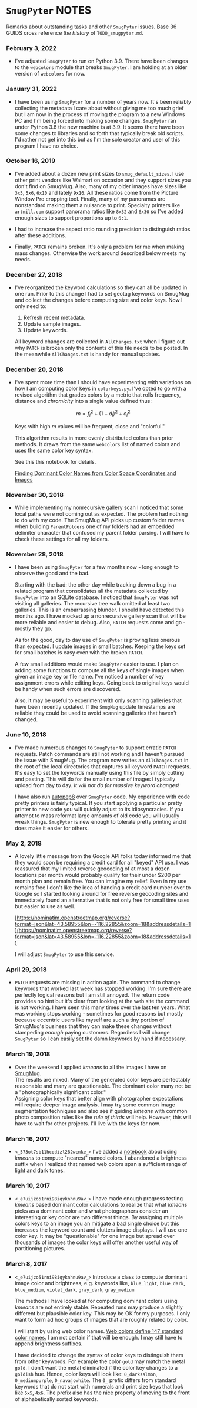 `SmugPyter` NOTES
=================

Remarks about outstanding tasks and other `SmugPyter` issues.
Base 36 GUIDS cross reference *the history* of `TODO_smugpyter.md`.

### February 3, 2022

* I've adjusted `SmugPyter` to run on Python 3.9. There have been
  changes to the `webcolors` module that breaks `SmugPyter`. I am
  holding at an older version of `webcolors` for now.

### January 31, 2022

* I have been using `SmugPyter` for a number of years now. It's
  been reliably collecting the metadata I care about without giving
  me too much grief but I am now in the process of moving the program
  to a new Windows PC and I'm being forced into making some changes.
  `SmugPyter` ran under Python 3.6 the new machine is at 3.9. It seems
  there have been some changes to libraries and so forth that typically
  break old scripts. I'd rather not get into this but as I'm the sole creator 
  and user of this program I have no choice. 
  
### October 16, 2019

* I've added about a dozen new print sizes to `smug_default_sizes`.
  I use other print vendors like Walmart on occasion and they support
  sizes you don't find on SmugMug. Also, many of my older
  images have sizes like `3x5`, `5x6`, `6x10` and lately `9x16`.
  All these ratios come from the Picture Window Pro 
  cropping tool. Finally, many of my panoramas are
  nonstandard making them a nuisance to print. Specialty
  printers like `artmill.com` support panorama ratios 
  like `8x32` and `6x30` so I've added enough sizes
  to support proportions up to `6:1`.

* I had to increase the aspect ratio rounding precision to
  distinguish ratios after these additions.

* Finally, `PATCH` remains broken. It's only a problem
  for me when making mass changes. Otherwise the work 
  around described below meets my needs.

### December 27, 2018

* I've reorganized the keyword calculations so they
  can all be updated in one run. Prior to this change
  I had to set geotag keywords on SmugMug and collect
  the changes before computing size and color keys.
  Now I only need to:

  1.  Refresh recent metadata.
  2.  Update sample images.
  3.  Update keywords.

  All keyword changes are collected in `AllChanges.txt` 
  when I figure out why `PATCH` is broken only the contents
  of this file needs to be posted. In the meanwhile   `AllChanges.txt`
  is handy for manual updates.

### December 20, 2018

 * I've spent more time than I should have experimenting with
   variations on how I am computing color keys in `colorkeys.py`.
   I've opted to go with a revised algorithm that grades colors
   by a metric that rolls frequency, distance and *chromicity*
   into a single value defined thus:

   $$m = f_i^2 + (1 - d_i)^2 + c_i^2$$

   Keys with high $m$ values will be frequent, close and "colorful."
   
   This algorithm results in more evenly distributed colors than
   prior methods. It draws from the same `webcolors` list of named
   colors and uses the same color key syntax.

   See this this notebook for details.
   
   [
Finding Dominant Color Names from Color Space Coordinates and Images
](https://github.com/bakerjd99/smugpyter/blob/master/notebooks/Finding%20Dominant%20Color%20Names%20from%20Color%20Space%20Coordinates%20and%20Images.ipynb)

### November 30, 2018

* While implementing my nonrecursive gallery scan I noticed
  that some local paths were not coming out as expected. The
  problem had nothing to do with my code. The SmugMug API
  picks up custom folder names when building `ParentFolders`
  one of my folders had an embedded delimiter character that
  confused my parent folder parsing. I will have to check
  these settings for all my folders. 

### November 28, 2018

* I have been using `SmugPyter` for a few months now - long
  enough to observe the good and the bad. 
  
  Starting with the bad: the other day while tracking down a bug
  in a related program that consolidates all the metadata collected
  by `SmugPyter` into an SQLite database. I noticed that `SmugPyter`
  was not visiting all galleries. The recursive tree walk omitted at
  least two galleries. This is an embarrassing blunder. I should have
  detected this months ago. I have mocked up a nonrecursive
  gallery scan that will be more reliable and easier to debug.
  Also, `PATCH` requests come and go - mostly they go. 

  As for the good, day to day use of `SmugPyter` is proving less
  onerous than expected. I update images in small batches.
  Keeping the keys set for small batches is easy even with 
  the broken `PATCH`.

  A few small additions would make `SmugPyter` easier to use.
  I plan on adding some functions to compute all the keys
  of single images when given an image key or file name.
  I've noticed a number of key assignment errors while editing keys.
  Going back to original keys would be handy when such errors are discovered.
  
  Also, it may be useful to experiment with only scanning galleries
  that have been recently updated.  If the `SmugMug` update timestamps are
  reliable they could be used to avoid scanning galleries that haven't changed. 
   
### June 10, 2018

* I've made numerous changes to `SmugPyter` to support erratic
  `PATCH` requests. Patch commands are still not working and I
  haven't pursued the issue with SmugMug. The program now writes
  an `AllChanges.txt` in the root of the local directories that
  captures all keyword `PATCH` requests. It's easy to set the
  keywords manually using this file by simply cutting and pasting.
  This will do for the small number of images I typically upload
  from day to day. *It will not do for massive keyword changes!*

  I have also run [autopep8](https://pypi.org/project/autopep8/) over
  `SmugPyter` code. My experience with code pretty printers is fairly typical.
  If you start applying a particular pretty printer to new code 
  you will quickly adjust to its idiosyncracies. If you attempt to
  mass reformat large amounts of old code you will usually wreak
  things. `SmugPyter` is new enough to tolerate pretty printing and
  it does make it easier for others.

### May 2, 2018

*  A lovely little message from the Google API folks today informed me that
   they would soon be requiring a credit card for all "keyed" API use. I was
   reassured that my limited reverse geocoding of at most a dozen locations
   per month would probably qualify for their under $200 per month plan and remain
   free. You can imagine my relief.  Even in my use remains free I don't like
   the idea of handing a credit card number over to Google so I started looking
   around for free reverse geocoding sites and immediately found an alternative
   that is not only free for small time uses but easier to use as well.
   
   [https://nominatim.openstreetmap.org/reverse?format=json&lat=43.58955&lon=-116.22855&zoom=18&addressdetails=1](https://nominatim.openstreetmap.org/reverse?format=json&lat=43.58955&lon=-116.22855&zoom=18&addressdetails=1)
   
   I will adjust `SmugPyter` to use this service.
   

### April 29, 2018

* `PATCH` requests are missing in action again. The command to change keywords
   that worked last week has stopped working. I'm sure there are perfectly
   logical reasons but I am still annoyed. The return code provides no hint
   but it's clear from looking at the web site the command is not working.
   I have seen this many times over the last ten years. What was working
   stops working - sometimes for good reasons but mostly because eccentric 
   users like myself are such a tiny portion of SmugMug's business that they
   can make these changes without stampeding *enough* paying customers.
   Regardless I will change `SmugPyter` so I can easily set the damn keywords
   by hand if necessary.
   
### March 19, 2018

 * Over the weekend I applied *kmeans* to all the images
   I have on [SmugMug](https://conceptcontrol.smugmug.com).  
   The results are mixed. Many of the generated
   color keys are perfectably reasonable and many are questionable.
   The dominant color many not be a "photographically significant color."  
   Assigning color keys that better align with photographer expectations
   will require deeper image analysis. I may try some common image segmentation
   techniques and also see if guiding *kmeans* with common photo composition
   rules like the *rule of thirds* will help. However, this will have to wait for other
   projects. I'll live with the keys for now.

### March 16, 2017

 * `<_573ot7sb11hcqdizl282wcnke_>` I've added a 
   [notebook](https://github.com/bakerjd99/smugpyter/blob/master/notebooks/Finding%20Dominant%20Color%20Names%20from%20Color%20Space%20Coordinates%20and%20Images.ipynb) 
   about using *kmeans* to compute "nearest" named colors.  I abandoned a 
   brightness suffix when I realized that named web colors 
   span a sufficient range of light and dark tones.

### March 10, 2017

 * `<_e7uijzo51rni98iqyknhnu9av_>` I have made enough progress testing
   *kmeans* based dominant color calculations to realize that what *kmeans*
   picks as a dominant color and what photographers consider an
   interesting or key color are two different things.  By assigning
   multiple colors keys to an image you an mitigate a bad single choice
   but this increases the keyword count and clutters image displays. I
   will use one color key. It may be "questionable" for one image 
   but spread over thousands of images the color keys will offer
   another useful way of partitioning pictures.   

### March 8, 2017

 * `<_e7uijzo51rni98iqyknhnu9av_>` Introduce a class to compute dominant image color and brightness, e.g. keywords
   like, `blue_light`, `blue_dark`, `blue_medium`, `violet_dark`, `gray_dark`, `gray_medium`
   
   The methods I have looked at for computing dominant colors using *kmeans* are not entirely stable. 
   Repeated runs may produce a slightly different but plausible color key. This may be OK for
   my purposes. I only want to form ad hoc groups of images that are roughly related by color.
   
   I will start by using web color names. [Web colors define 147 standard color names.](http://www.colors.commutercreative.com/grid/)
   I am not certain if that will be enough. I may still have to append brightness suffixes.

   I have decided to change the syntax of color keys to distinguish them from other keywords.
   For example the color `gold` may match the metal `gold`. I don't want the metal eliminated 
   if the color key changes to a `goldish` hue.  Hence, color keys will look like:
   `0_darksalmon`, `0_mediumpurple`, `0_navajowhite`.  The `0_` prefix differs from 
   standard keywords that do not start with numerals and print size keys that look like
   `5x5`, `4x6`.  The prefix also has the nice property of moving to the front
   of alphabetically sorted keywords.